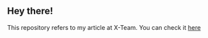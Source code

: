 ## Hey there!

This repository refers to my article at X-Team. You can check it [here](https://x-team.com/blog/color-palette-generator/)
